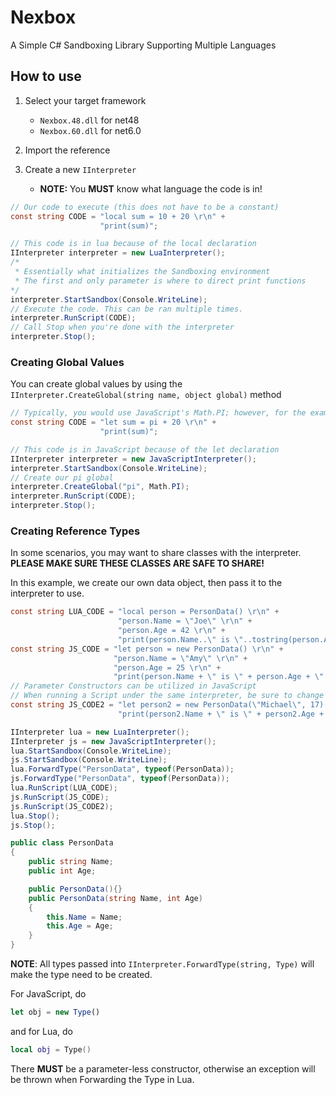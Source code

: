 # Nexbox
A Simple C# Sandboxing Library Supporting Multiple Languages

## How to use

1) Select your target framework
    
    + `Nexbox.48.dll` for net48
    + `Nexbox.60.dll` for net6.0
2) Import the reference
3) Create a new `IInterpreter`
    
    + **NOTE:** You **MUST** know what language the code is in!

```cs
// Our code to execute (this does not have to be a constant)
const string CODE = "local sum = 10 + 20 \r\n" +
                    "print(sum)";

// This code is in lua because of the local declaration
IInterpreter interpreter = new LuaInterpreter();
/*
 * Essentially what initializes the Sandboxing environment
 * The first and only parameter is where to direct print functions
*/
interpreter.StartSandbox(Console.WriteLine);
// Execute the code. This can be ran multiple times.
interpreter.RunScript(CODE);
// Call Stop when you're done with the interpreter
interpreter.Stop();
```

### Creating Global Values

You can create global values by using the `IInterpreter.CreateGlobal(string name, object global)` method

```cs
// Typically, you would use JavaScript's Math.PI; however, for the example, we will make our own
const string CODE = "let sum = pi + 20 \r\n" +
                    "print(sum)";

// This code is in JavaScript because of the let declaration
IInterpreter interpreter = new JavaScriptInterpreter();
interpreter.StartSandbox(Console.WriteLine);
// Create our pi global
interpreter.CreateGlobal("pi", Math.PI);
interpreter.RunScript(CODE);
interpreter.Stop();
```

### Creating Reference Types

In some scenarios, you may want to share classes with the interpreter. **PLEASE MAKE SURE THESE CLASSES ARE SAFE TO SHARE!**

In this example, we create our own data object, then pass it to the interpreter to use.

```cs
const string LUA_CODE = "local person = PersonData() \r\n" +
                        "person.Name = \"Joe\" \r\n" +
                        "person.Age = 42 \r\n" +
                        "print(person.Name..\" is \"..tostring(person.Age)..\" years old!\")";
const string JS_CODE = "let person = new PersonData() \r\n" +
                       "person.Name = \"Amy\" \r\n" +
                       "person.Age = 25 \r\n" +
                       "print(person.Name + \" is \" + person.Age + \" years old!\")";
// Parameter Constructors can be utilized in JavaScript
// When running a Script under the same interpreter, be sure to change variable names!
const string JS_CODE2 = "let person2 = new PersonData(\"Michael\", 17) \r\n" +
                        "print(person2.Name + \" is \" + person2.Age + \" years old!\")";

IInterpreter lua = new LuaInterpreter();
IInterpreter js = new JavaScriptInterpreter();
lua.StartSandbox(Console.WriteLine);
js.StartSandbox(Console.WriteLine);
lua.ForwardType("PersonData", typeof(PersonData));
js.ForwardType("PersonData", typeof(PersonData));
lua.RunScript(LUA_CODE);
js.RunScript(JS_CODE);
js.RunScript(JS_CODE2);
lua.Stop();
js.Stop();

public class PersonData
{
    public string Name;
    public int Age;

    public PersonData(){}
    public PersonData(string Name, int Age)
    {
        this.Name = Name;
        this.Age = Age;
    }
}
```

**NOTE**: All types passed into `IInterpreter.ForwardType(string, Type)` will make the type need to be created.

For JavaScript, do

```js
let obj = new Type()
```

and for Lua, do

```lua
local obj = Type()
```

There **MUST** be a parameter-less constructor, otherwise an exception will be thrown when Forwarding the Type in Lua.

